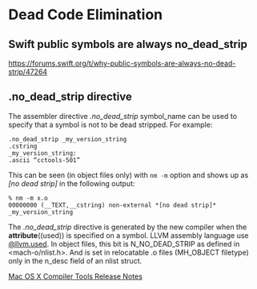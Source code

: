 # Dead Code Elimination

## Swift public symbols are always no_dead_strip
https://forums.swift.org/t/why-public-symbols-are-always-no-dead-strip/47264

## .no_dead_strip directive
The assembler directive *.no_dead_strip* symbol_name can be used to specify that a symbol is not to be dead stripped. For example:
```
.no_dead_strip _my_version_string
.cstring
_my_version_string:
.ascii “cctools-501”
```

This can be seen (in object files only) with `nm -m` option and shows up as *[no dead strip]* in the following output:
```
% nm -m x.o
00000000 (__TEXT,__cstring) non-external *[no dead strip]* _my_version_string
```
The *.no_dead_strip* directive is generated by the new compiler when the __attribute__((used)) is specified on a symbol. LLVM assembly language use [@llvm.used](https://llvm.org/docs/LangRef.html#the-llvm-used-global-variable).
In object files, this bit is N_NO_DEAD_STRIP as defined in <mach-o/nlist.h>. And is set in relocatable .o files (MH_OBJECT filetype) only in the n_desc field of an nlist struct.

[Mac OS X Compiler Tools Release Notes](https://opensource.apple.com/source/cctools/cctools-622.5.1/RelNotes/CompilerTools.html?txt)
